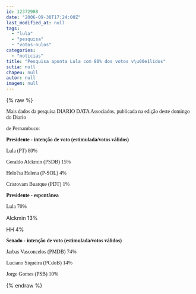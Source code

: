 ```yaml
---
id: 12372988
date: "2006-09-30T17:24:00Z"
last_modified_at: null
tags:
  - "lula"
  - "pesquisa"
  - "votos-nulos"
categories:
  - "noticias"
title: "Pesquisa aponta Lula com 80% dos votos v\u00e1lidos"
sutia: null
chapeu: null
autor: null
imagem: null
---
```

{% raw %}
<p><P><FONT face=Verdana>Mais dados da pesquisa DIARIO DATA Associados, publicada na edição deste domingo do Diario</p>
<p> de Pernambuco:</FONT></P></p>
<p><P><FONT face=Verdana><STRONG>Presidente - intenção de voto (estimulada/votos válidos)</STRONG></FONT></P></p>
<p><P><FONT face=Verdana>Lula (PT) 80%</FONT></P></p>
<p><P><FONT face=Verdana>Geraldo Alckmin (PSDB) 15%</FONT></P></p>
<p><P><FONT face=Verdana>Helo?sa Helena (P-SOL) 4%</FONT></P></p>
<p><P><FONT face=Verdana>Cristovam Buarque (PDT) 1%</FONT></P></p>
<p><P><FONT face=Verdana><STRONG>Presidente - espontânea</STRONG></FONT></P></p>
<p><P><FONT face=Verdana>Lula 70%</FONT></P></p>
<p><P>Alckmin 13%</P></p>
<p><P>HH 4%</P></p>
<p><P><FONT face=Verdana><STRONG>Senado - intenção de voto (estimulada/votos válidos)</STRONG></FONT></P></p>
<p><P><FONT face=Verdana>Jarbas Vasconcelos (PMDB)&nbsp;74%</FONT></P></p>
<p><P><FONT face=Verdana>Luciano Siqueira (PCdoB) 14%</FONT></P></p>
<p><P><FONT face=Verdana>Jorge Gomes (PSB) 10%</FONT></P> </p>
{% endraw %}